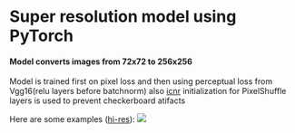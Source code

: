# Super resolution model using PyTorch
#### Model converts images from 72x72 to 256x256
Model is trained first on pixel loss and then using perceptual loss from Vgg16(relu layers before batchnorm) also [icnr](https://arxiv.org/ftp/arxiv/papers/1707/1707.02937.pdf) initialization for PixelShuffle layers is used to prevent checkerboard atifacts

Here are some examples ([hi-res](https://psv4.userapi.com/c848036/u98389977/docs/d14/482455c54b26/1.png?extra=_g9nOJrHpoyDRUd0L3bQGjNVqPqu4LmQLS3NrDDtwthZ5j4j_VZZuUiOWS2TCcM-IlyOjR67G8PidhfmsPNndq2EEyB9LulIHqqdH18DVAOjegwwQQyYtVUxXqRGJR8RX9nudPdExjoFmKsGfoD9)):
![](https://pp.userapi.com/c848524/v848524226/a9bff/3WLCPpj8SQg.jpg)

